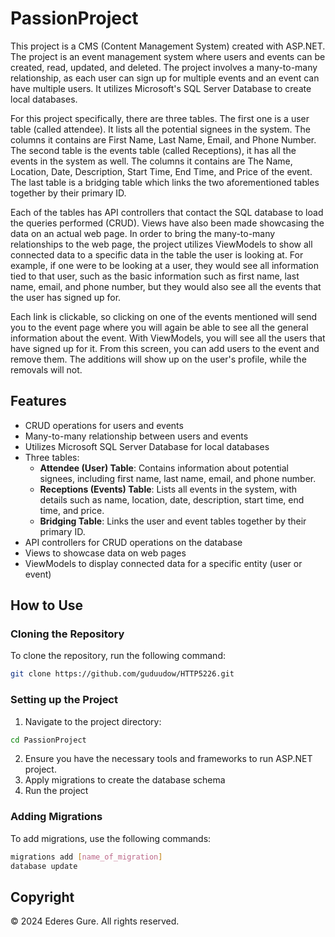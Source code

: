 # PassionProject

This project is a CMS (Content Management System) created with ASP.NET. The project is an event management system where users and events can be created, read, updated, and deleted. The project involves a many-to-many relationship, as each user can sign up for multiple events and an event can have multiple users. It utilizes Microsoft's SQL Server Database to create local databases.

For this project specifically, there are three tables. The first one is a user table (called attendee). It lists all the potential signees in the system. The columns it contains are First Name, Last Name, Email, and Phone Number. The second table is the events table (called Receptions), it has all the events in the system as well. The columns it contains are The Name, Location, Date, Description, Start Time, End Time, and Price of the event. The last table is a bridging table which links the two aforementioned tables together by their primary ID.

Each of the tables has API controllers that contact the SQL database to load the queries performed (CRUD). Views have also been made showcasing the data on an actual web page. In order to bring the many-to-many relationships to the web page, the project utilizes ViewModels to show all connected data to a specific data in the table the user is looking at. For example, if one were to be looking at a user, they would see all information tied to that user, such as the basic information such as first name, last name, email, and phone number, but they would also see all the events that the user has signed up for.

Each link is clickable, so clicking on one of the events mentioned will send you to the event page where you will again be able to see all the general information about the event. With ViewModels, you will see all the users that have signed up for it. From this screen, you can add users to the event and remove them. The additions will show up on the user's profile, while the removals will not.


## Features

- CRUD operations for users and events
- Many-to-many relationship between users and events
- Utilizes Microsoft SQL Server Database for local databases
- Three tables: 
  - **Attendee (User) Table**: Contains information about potential signees, including first name, last name, email, and phone number.
  - **Receptions (Events) Table**: Lists all events in the system, with details such as name, location, date, description, start time, end time, and price.
  - **Bridging Table**: Links the user and event tables together by their primary ID.
- API controllers for CRUD operations on the database
- Views to showcase data on web pages
- ViewModels to display connected data for a specific entity (user or event)

## How to Use

### Cloning the Repository

To clone the repository, run the following command:

```bash
git clone https://github.com/guduudow/HTTP5226.git
```
### Setting up the Project

1. Navigate to the project directory:
```bash
cd PassionProject
```
2. Ensure you have the necessary tools and frameworks to run ASP.NET project.
3. Apply migrations to create the database schema
4. Run the project

### Adding Migrations
To add migrations, use the following commands:
```bash
migrations add [name_of_migration]
database update
```

## Copyright
&copy; 2024 Ederes Gure. All rights reserved.
